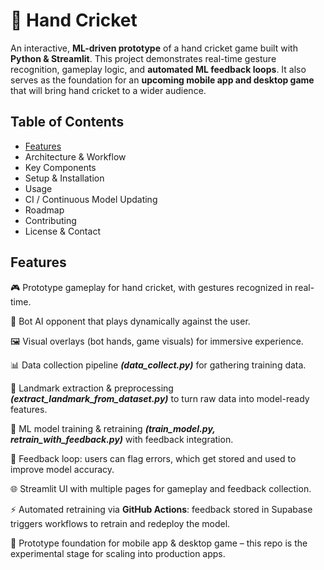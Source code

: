 # 🏏 Hand Cricket 

An interactive, **ML-driven prototype** of a hand cricket game built with **Python & Streamlit**. This project demonstrates real-time gesture recognition, gameplay logic, and **automated ML feedback loops**. It also serves as the foundation for an **upcoming mobile app and desktop game** that will bring hand cricket to a wider audience.

## Table of Contents
<ul>
  <a href="#features"><li>Features</li></a>
<li>Architecture & Workflow</li>
<li>Key Components</li>
<li>Setup & Installation</li>
<li>Usage</li>
<li>CI / Continuous Model Updating</li>
<li>Roadmap</li>
<li>Contributing</li>
<li>License & Contact</li>
</ul>

## Features

🎮 Prototype gameplay for hand cricket, with gestures recognized in real-time.

🤖 Bot AI opponent that plays dynamically against the user.

🖼️ Visual overlays (bot hands, game visuals) for immersive experience.

📊 Data collection pipeline **_(data_collect.py)_** for gathering training data.

🧩 Landmark extraction & preprocessing **_(extract_landmark_from_dataset.py)_** to turn raw data into model-ready features.

🧠 ML model training & retraining **_(train_model.py, retrain_with_feedback.py)_** with feedback integration.

🔄 Feedback loop: users can flag errors, which get stored and used to improve model accuracy.

🌐 Streamlit UI with multiple pages for gameplay and feedback collection.

⚡ Automated retraining via **GitHub Actions**: feedback stored in Supabase triggers workflows to retrain and redeploy the model.

📱 Prototype foundation for mobile app & desktop game – this repo is the experimental stage for scaling into production apps.

